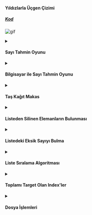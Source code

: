 #### Yıldızlarla Üçgen Çizimi

</summary>
  
##### [Kod]()

![gif](https://media.giphy.com/media/l1J3rGigrYfx8aKqI/giphy.gif)

</details>

<details>
<summary>

#### Sayı Tahmin Oyunu

</summary>

##### [Kod]()

![gif](https://media.giphy.com/media/4EFs2Z5VPSthcfhwLn/giphy.gif)

</details>

<details>
<summary>

#### Bilgisayar ile Sayı Tahmin Oyunu

</summary>

##### [Kod]() 

![gif](https://media.giphy.com/media/2RiU1RUjyh4C4/giphy.gif)

</details>

<details>
<summary>

#### Taş Kağıt Makas

</summary>

##### [Kod]()

![gif](https://media.giphy.com/media/JQAXhJMw2WbKWYjn8g/giphy.gif)

</details>

<details>
<summary>

#### Listeden Silinen Elemanların Bulunması

</summary>

##### [Kod]() 

![gif](https://media.giphy.com/media/P1i1JsW2nNoBkn8xbb/giphy.gif)

</details>

<details>
<summary>

#### Listedeki Eksik Sayıyı Bulma

</summary>

##### [Kod]() 

![gif](https://media.giphy.com/media/42wQXwITfQbDGKqUP7/giphy.gif)

</details>

<details>
<summary>

#### Liste Sıralama Algoritması

</summary>

##### [Kod]() 

![gif](https://media.giphy.com/media/3o6Yg4GUVgIUg3bf7W/giphy.gif)

</details>

<details>
<summary>

#### Toplamı Target Olan Index'ler

</summary>

##### [Kod]() 

![gif](https://media.giphy.com/media/dUWHHcbfUnJ8bZDiz0/giphy.gif)

</details>

<details>
<summary>

#### Dosya İşlemleri

</summary>

##### [Kod]() 

![gif](https://media.giphy.com/media/m77wEsvF99FyU/giphy.gif)

</details>
